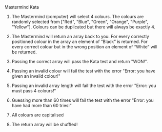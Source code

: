 Mastermind Kata

1. The Mastermind (computer) will select 4 colours. The colours are randomly selected from ["Red", "Blue", "Green", "Orange", "Purple", "Yellow"]. Colours can be duplicated but there will always be exactly 4.

2. The Mastermind will return an array back to you. For every correctly positioned colour in the array an element of “Black” is returned. For every correct colour but in the wrong position an element of “White” will be returned.

3. Passing the correct array will pass the Kata test and return "WON!".

4. Passing an invalid colour will fail the test with the error "Error: you have given an invalid colour!"

5. Passing an invalid array length will fail the test with the error "Error: you must pass 4 colours!"

6. Guessing more than 60 times will fail the test with the error "Error: you have had more than 60 tries!"

7. All colours are capitalised

8. The return array will be shuffled!